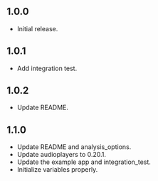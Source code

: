 ## 1.0.0

* Initial release.

## 1.0.1

* Add integration test.

## 1.0.2

* Update README.

## 1.1.0

* Update README and analysis_options.
* Update audioplayers to 0.20.1.
* Update the example app and integration_test.
* Initialize variables properly.
